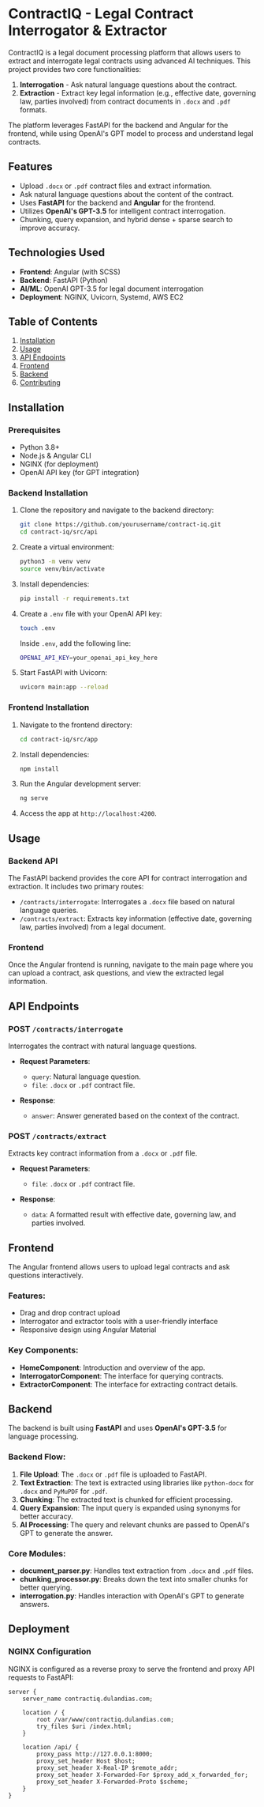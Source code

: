 # ContractIQ - Legal Contract Interrogator & Extractor

ContractIQ is a legal document processing platform that allows users to extract and interrogate legal contracts using advanced AI techniques. This project provides two core functionalities:
1. **Interrogation** - Ask natural language questions about the contract.
2. **Extraction** - Extract key legal information (e.g., effective date, governing law, parties involved) from contract documents in `.docx` and `.pdf` formats.

The platform leverages FastAPI for the backend and Angular for the frontend, while using OpenAI's GPT model to process and understand legal contracts.

## Features
- Upload `.docx` or `.pdf` contract files and extract information.
- Ask natural language questions about the content of the contract.
- Uses **FastAPI** for the backend and **Angular** for the frontend.
- Utilizes **OpenAI's GPT-3.5** for intelligent contract interrogation.
- Chunking, query expansion, and hybrid dense + sparse search to improve accuracy.
  
## Technologies Used
- **Frontend**: Angular (with SCSS)
- **Backend**: FastAPI (Python)
- **AI/ML**: OpenAI GPT-3.5 for legal document interrogation
- **Deployment**: NGINX, Uvicorn, Systemd, AWS EC2

## Table of Contents
1. [Installation](#installation)
2. [Usage](#usage)
3. [API Endpoints](#api-endpoints)
4. [Frontend](#frontend)
5. [Backend](#backend)
6. [Contributing](#contributing)

## Installation

### Prerequisites
- Python 3.8+
- Node.js & Angular CLI
- NGINX (for deployment)
- OpenAI API key (for GPT integration)

### Backend Installation
1. Clone the repository and navigate to the backend directory:
    ```bash
    git clone https://github.com/yourusername/contract-iq.git
    cd contract-iq/src/api
    ```

2. Create a virtual environment:
    ```bash
    python3 -m venv venv
    source venv/bin/activate
    ```

3. Install dependencies:
    ```bash
    pip install -r requirements.txt
    ```

4. Create a `.env` file with your OpenAI API key:
    ```bash
    touch .env
    ```

   Inside `.env`, add the following line:
    ```bash
    OPENAI_API_KEY=your_openai_api_key_here
    ```

5. Start FastAPI with Uvicorn:
    ```bash
    uvicorn main:app --reload
    ```

### Frontend Installation
1. Navigate to the frontend directory:
    ```bash
    cd contract-iq/src/app
    ```

2. Install dependencies:
    ```bash
    npm install
    ```

3. Run the Angular development server:
    ```bash
    ng serve
    ```

4. Access the app at `http://localhost:4200`.

## Usage

### Backend API
The FastAPI backend provides the core API for contract interrogation and extraction. It includes two primary routes:

- `/contracts/interrogate`: Interrogates a `.docx` file based on natural language queries.
- `/contracts/extract`: Extracts key information (effective date, governing law, parties involved) from a legal document.

### Frontend
Once the Angular frontend is running, navigate to the main page where you can upload a contract, ask questions, and view the extracted legal information.

## API Endpoints

### POST `/contracts/interrogate`
Interrogates the contract with natural language questions.

- **Request Parameters**:
  - `query`: Natural language question.
  - `file`: `.docx` or `.pdf` contract file.

- **Response**:
  - `answer`: Answer generated based on the context of the contract.

### POST `/contracts/extract`
Extracts key contract information from a `.docx` or `.pdf` file.

- **Request Parameters**:
  - `file`: `.docx` or `.pdf` contract file.

- **Response**:
  - `data`: A formatted result with effective date, governing law, and parties involved.

## Frontend
The Angular frontend allows users to upload legal contracts and ask questions interactively.

### Features:
- Drag and drop contract upload
- Interrogator and extractor tools with a user-friendly interface
- Responsive design using Angular Material

### Key Components:
- **HomeComponent**: Introduction and overview of the app.
- **InterrogatorComponent**: The interface for querying contracts.
- **ExtractorComponent**: The interface for extracting contract details.

## Backend
The backend is built using **FastAPI** and uses **OpenAI's GPT-3.5** for language processing.

### Backend Flow:
1. **File Upload**: The `.docx` or `.pdf` file is uploaded to FastAPI.
2. **Text Extraction**: The text is extracted using libraries like `python-docx` for `.docx` and `PyMuPDF` for `.pdf`.
3. **Chunking**: The extracted text is chunked for efficient processing.
4. **Query Expansion**: The input query is expanded using synonyms for better accuracy.
5. **AI Processing**: The query and relevant chunks are passed to OpenAI's GPT to generate the answer.

### Core Modules:
- **document_parser.py**: Handles text extraction from `.docx` and `.pdf` files.
- **chunking_processor.py**: Breaks down the text into smaller chunks for better querying.
- **interrogation.py**: Handles interaction with OpenAI's GPT to generate answers.

## Deployment

### NGINX Configuration
NGINX is configured as a reverse proxy to serve the frontend and proxy API requests to FastAPI:

```nginx
server {
    server_name contractiq.dulandias.com;

    location / {
        root /var/www/contractiq.dulandias.com;
        try_files $uri /index.html;
    }

    location /api/ {
        proxy_pass http://127.0.0.1:8000;
        proxy_set_header Host $host;
        proxy_set_header X-Real-IP $remote_addr;
        proxy_set_header X-Forwarded-For $proxy_add_x_forwarded_for;
        proxy_set_header X-Forwarded-Proto $scheme;
    }
}
